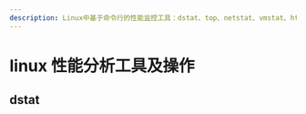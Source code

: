```yaml
---
description: Linux中基于命令行的性能监控工具：dstat、top、netstat、vmstat、htop、ss、glances。我们重点来看下各个工具的用途。
---
```


# linux 性能分析工具及操作

## dstat

